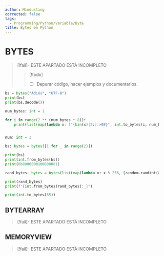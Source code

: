 ```yaml
---
author: Mindusting
corrected: false
tags:
  - Programming/Python/Variable/Byte
title: Bytes en Python
---
```


# BYTES

> [!fail]- ESTE APARTADO ESTÁ INCOMPLETO
> > [!todo]
> > - [ ] Depurar código, hacer ejemplos y documentarlos.

```python
bs = bytes("Adiós", "UTF-8")
print(bs)
print(bs.decode())
```

```python
num_bytes: int = 1

for i in range(2 ** (num_bytes * 8)):
    print(list(map(lambda x: f"{bin(x)[2:]:>08}", int.to_bytes(i, num_bytes))))


num: int = 3

bs: bytes = bytes([1 for _ in range(2)])

print(bs)
print(int.from_bytes(bs))
print(0b0000000100000001)

rand_bytes: bytes = bytes(list(map(lambda x: x % 256, [random.randint(0, 256) for _ in range(2)])))

print(rand_bytes)
print(f"{int.from_bytes(rand_bytes):_}")

print(int.to_bytes(65))
```

## BYTEARRAY

> [!fail]- ESTE APARTADO ESTÁ INCOMPLETO

## MEMORYVIEW

> [!fail]- ESTE APARTADO ESTÁ INCOMPLETO